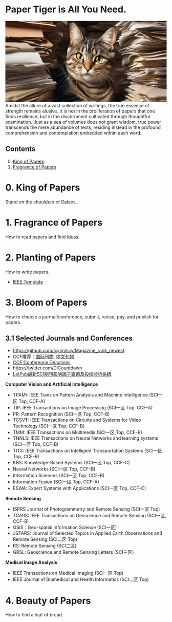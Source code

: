 # Paper Tiger is All You Need.
![avatar](/paper_tiger.png)
Amidst the allure of a vast collection of writings, the true essence of strength remains elusive. 
It is not in the proliferation of papers that one finds resilience, but in the discernment cultivated through thoughtful examination. 
Just as a sea of volumes does not grant wisdom, true power transcends the mere abundance of texts, residing instead in the profound comprehension and contemplation embedded within each word.

## Contents  
0. [King of Papers](#0-King-of-Papers)
1. [Fragrance of Papers](#1-Fragrance-of-Papers)






# 0. King of Papers
Stand on the shoulders of Dalaos.










# 1. Fragrance of Papers
How to read papers and find ideas.














# 2. Planting of Papers
How to write papers.
- [IEEE Template](https://template-selector.ieee.org/secure/templateSelector/publicationType)









# 3. Bloom of Papers
How to choose a journal/conference, submit, revise, pay, and publish for papers.
## 3.1 Selected Journals and Conferences
- https://github.com/lcylmhlcy/Magazine_rank_newest
- CCF推荐：[国际刊物](https://www.ccf.org.cn/Academic_Evaluation/CGAndMT/), [中文刊物](https://www.ccf.org.cn/ccftjgjxskwml/)
- [CCF Conference Deadlines](https://ccfddl.top/)
- https://twitter.com/DlCountdown
- [LetPub最新SCI期刊影响因子查询及投稿分析系统](https://www.letpub.com.cn/index.php?page=journalapp)

**Computer Vision and Artificial Intelligence**
- TPAMI: IEEE Trans on Pattern Analysis and Machine Intelligence (SCI一区 Top, CCF-A)
- TIP: IEEE Transactions on Image Processing (SCI一区 Top, CCF-A)
- PR: Pattern Recognition (SCI一区 Top, CCF-B)
- TCSVT: IEEE Transactions on Circuits and Systems for Video Technology (SCI一区 Top, CCF-B)
- TMM: IEEE Transactions on Multimedia (SCI一区 Top, CCF-B)
- TNNLS: IEEE Transactions on Neural Networks and learning systems (SCI一区 Top, CCF-B)
- TITS: IEEE Transactions on Intelligent Transportation Systems (SCI一区 Top, CCF-B)
- KBS: Knowledge-Based Systems (SCI一区 Top, CCF-C)
- Neural Networks (SCI一区 Top, CCF-B)
- Information Sciences (SCI一区 Top, CCF-B)
- Information Fusion (SCI一区 Top, CCF-A)
- ESWA: Expert Systems with Applications (SCI一区 Top, CCF-C)

**Remote Sensing**
- ISPRS Journal of Photogrammetry and Remote Sensing (SCI一区 Top)
- TGARS: IEEE Transactions on Geoscience and Remote Sensing (SCI一区, CCF-B)
- GSIS：Geo-spatial Information Science (SCI一区)
- JSTARS: Journal of Selected Topics in Applied Earth Observations and Remote Sensing (SCI二区 Top)
- RS: Remote Sensing (SCI二区)
- GRSL: Geoscience and Remote Sensing Letters (SCI三区)


**Medical Image Analysis**
- IEEE Transactions on Medical Imaging (SCI一区 Top)
- IEEE Journal of Biomedical and Health Informatics (SCI二区 Top)











# 4. Beauty of Papers
How to find a loaf of bread.

